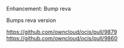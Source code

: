 Enhancement: Bump reva

Bumps reva version

https://github.com/owncloud/ocis/pull/9879
https://github.com/owncloud/ocis/pull/9860
